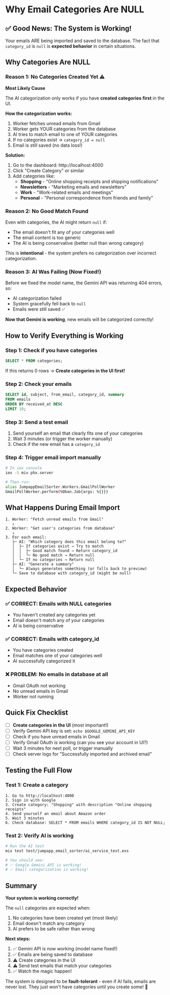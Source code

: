 # Why Email Categories Are NULL

## ✅ Good News: The System is Working!

Your emails ARE being imported and saved to the database. The fact that `category_id` is `null` is **expected behavior** in certain situations.

## Why Categories Are NULL

### Reason 1: No Categories Created Yet ⚠️
**Most Likely Cause**

The AI categorization only works if you have **created categories first** in the UI.

**How the categorization works:**
1. Worker fetches unread emails from Gmail
2. Worker gets YOUR categories from the database
3. AI tries to match email to one of YOUR categories
4. If no categories exist → `category_id = null`
5. Email is still saved (no data loss!)

**Solution:**
1. Go to the dashboard: http://localhost:4000
2. Click "Create Category" or similar
3. Add categories like:
   - **Shopping** - "Online shopping receipts and shipping notifications"
   - **Newsletters** - "Marketing emails and newsletters"  
   - **Work** - "Work-related emails and meetings"
   - **Personal** - "Personal correspondence from friends and family"

### Reason 2: No Good Match Found
Even with categories, the AI might return `null` if:
- The email doesn't fit any of your categories well
- The email content is too generic
- The AI is being conservative (better null than wrong category)

This is **intentional** - the system prefers no categorization over incorrect categorization.

### Reason 3: AI Was Failing (Now Fixed!)
Before we fixed the model name, the Gemini API was returning 404 errors, so:
- AI categorization failed
- System gracefully fell back to `null`
- Emails were still saved ✅

**Now that Gemini is working**, new emails will be categorized correctly!

## How to Verify Everything is Working

### Step 1: Check if you have categories
```sql
SELECT * FROM categories;
```

If this returns 0 rows → **Create categories in the UI first!**

### Step 2: Check your emails
```sql
SELECT id, subject, from_email, category_id, summary 
FROM emails 
ORDER BY received_at DESC 
LIMIT 10;
```

### Step 3: Send a test email
1. Send yourself an email that clearly fits one of your categories
2. Wait 3 minutes (or trigger the worker manually)
3. Check if the new email has a `category_id`

### Step 4: Trigger email import manually
```bash
# In iex console
iex -S mix phx.server

# Then run:
alias JumpappEmailSorter.Workers.GmailPollWorker
GmailPollWorker.perform(%Oban.Job{args: %{}})
```

## What Happens During Email Import

```
1. Worker: "Fetch unread emails from Gmail"
   ↓
2. Worker: "Get user's categories from database"
   ↓
3. For each email:
   ├─ AI: "Which category does this email belong to?"
   │  ├─ If categories exist → Try to match
   │  │  ├─ Good match found → Return category_id
   │  │  └─ No good match → Return null
   │  └─ If no categories → Return null
   ├─ AI: "Generate a summary"
   │  └─ Always generates something (or falls back to preview)
   └─ Save to database with category_id (might be null)
```

## Expected Behavior

### ✅ CORRECT: Emails with NULL categories
- You haven't created any categories yet
- Email doesn't match any of your categories
- AI is being conservative

### ✅ CORRECT: Emails with category_id
- You have categories created
- Email matches one of your categories well
- AI successfully categorized it

### ❌ PROBLEM: No emails in database at all
- Gmail OAuth not working
- No unread emails in Gmail
- Worker not running

## Quick Fix Checklist

- [ ] **Create categories in the UI** (most important!)
- [ ] Verify Gemini API key is set: `echo $GOOGLE_GEMINI_API_KEY`
- [ ] Check if you have unread emails in Gmail
- [ ] Verify Gmail OAuth is working (can you see your account in UI?)
- [ ] Wait 3 minutes for next poll, or trigger manually
- [ ] Check server logs for "Successfully imported and archived email"

## Testing the Full Flow

### Test 1: Create a category
```
1. Go to http://localhost:4000
2. Sign in with Google
3. Create category: "Shopping" with description "Online shopping receipts"
4. Send yourself an email about Amazon order
5. Wait 3 minutes
6. Check database: SELECT * FROM emails WHERE category_id IS NOT NULL;
```

### Test 2: Verify AI is working
```bash
# Run the AI test
mix test test/jumpapp_email_sorter/ai_service_test.exs

# You should see:
# ✅ Google Gemini API is working!
# ✅ Email categorization is working!
```

## Summary

**Your system is working correctly!** 

The `null` categories are expected when:
1. No categories have been created yet (most likely)
2. Email doesn't match any category
3. AI prefers to be safe rather than wrong

**Next steps:**
1. ✅ Gemini API is now working (model name fixed!)
2. ✅ Emails are being saved to database
3. ⚠️  Create categories in the UI
4. ⚠️  Send test emails that match your categories
5. ✅ Watch the magic happen!

The system is designed to be **fault-tolerant** - even if AI fails, emails are never lost. They just won't have categories until you create some! 🎉

